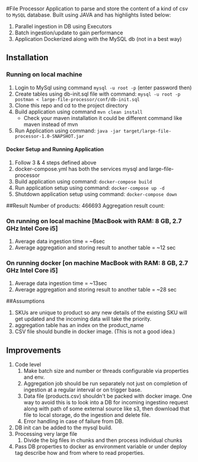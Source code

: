 #File Processor
Application to parse and store the content of a kind of csv to `MySQL` database. Built using 
JAVA and has highlights listed below:
1. Parallel ingestion in DB using Executors
2. Batch ingestion/update to gain performance
3. Application Dockerized along with the MySQL db (not in a best way)

## Installation
### Running on local machine
1. Login to MySql using command `mysql -u root -p` (enter password then)
2. Create tables using db-init.sql file with command: `mysql -u root -p postman < large-file-processor/conf/db-init.sql`
3. Clone this repo and cd to the project directory
4. Build application using command `mvn clean install` 
    - Check your maven installation it could be different command like maven instead of mvn
5. Run Application using command: `java -jar target/large-file-processor-1.0-SNAPSHOT.jar `

#### Docker Setup and Running Application
1. Follow 3 & 4 steps defined above
2. docker-compose.yml has both the services mysql and large-file-processor
3. Build application using command: `docker-compose build`
4. Run application setup using command: `docker-compose up -d`
5. Shutdown application setup using command: `docker-compose down`

##Result
Number of products: 466693
Aggregation result count: 
### On running on local machine [MacBook with RAM: 8 GB, 2.7 GHz Intel Core i5]
1. Average data ingestion time = ~6sec
2. Average aggregation and storing result to another table = ~12 sec

### On running docker [on machine MacBook with RAM: 8 GB, 2.7 GHz Intel Core i5]
1. Average data ingestion time = ~13sec
2. Average aggregation and storing result to another table = ~28 sec

##Assumptions
1. SKUs are unique to product so any new details of the existing SKU will get updated and 
the incoming data will take the priority.
2. aggregation table has an index on the product_name
3. CSV file should bundle in docker image. (This is not a good idea.) 

## Improvements
1. Code level
    1. Make batch size and number or threads configurable via properties and env.
    2. Aggregation job should be run separately not just on completion of ingestion at a 
    regular interval or on trigger base.
    3. Data file (products.csv) shouldn't be packed with docker image. One way to avoid this
    is to look into a DB for incoming ingestino request along with path of some external source
    like s3, then download that file to local storage, do the ingestion and delete file.
    4. Error handling in case of failure from DB.
2. DB init can be added to the mysql build.
3. Processing very large file
    1. Divide the big files in chunks and then process individual chunks
4. Pass DB properties to docker as environment variable or under deploy tag describe how and
from where to read properties.